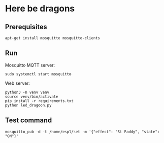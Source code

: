 # Here be dragons

## Prerequisites

```shell
apt-get install mosquitto mosquitto-clients
```

## Run

Mosquitto MQTT server:
```shell
sudo systemctl start mosquitto
```

Web server:
```shell
python3 -m venv venv
source venv/bin/activate
pip install -r requirements.txt
python led_dragoon.py
```

## Test command

```shell
mosquitto_pub -d -t /home/esp1/set -m '{"effect": "St Paddy", "state": "ON"}'
```
